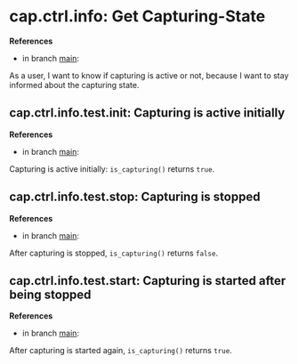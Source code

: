 # cap.ctrl.info: Get Capturing-State

**References**

- in branch [main](https://github.com/mhatzl/evident/tree/main): 

As a user, I want to know if capturing is active or not, because I want to stay informed about the capturing state.

## cap.ctrl.info.test.init: Capturing is active initially

**References**

- in branch [main](https://github.com/mhatzl/evident/tree/main): 

Capturing is active initially: `is_capturing()` returns `true`.

## cap.ctrl.info.test.stop: Capturing is stopped

**References**

- in branch [main](https://github.com/mhatzl/evident/tree/main): 

After capturing is stopped, `is_capturing()` returns `false`.

## cap.ctrl.info.test.start: Capturing is started after being stopped

**References**

- in branch [main](https://github.com/mhatzl/evident/tree/main): 

After capturing is started again, `is_capturing()` returns `true`.
